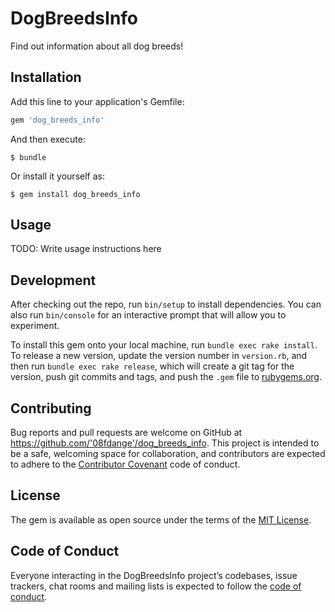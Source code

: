 # DogBreedsInfo

Find out information about all dog breeds!


## Installation

Add this line to your application's Gemfile:

```ruby
gem 'dog_breeds_info'
```

And then execute:

    $ bundle

Or install it yourself as:

    $ gem install dog_breeds_info

## Usage

TODO: Write usage instructions here

## Development

After checking out the repo, run `bin/setup` to install dependencies. You can also run `bin/console` for an interactive prompt that will allow you to experiment.

To install this gem onto your local machine, run `bundle exec rake install`. To release a new version, update the version number in `version.rb`, and then run `bundle exec rake release`, which will create a git tag for the version, push git commits and tags, and push the `.gem` file to [rubygems.org](https://rubygems.org).

## Contributing

Bug reports and pull requests are welcome on GitHub at https://github.com/'08fdange'/dog_breeds_info. This project is intended to be a safe, welcoming space for collaboration, and contributors are expected to adhere to the [Contributor Covenant](http://contributor-covenant.org) code of conduct.

## License

The gem is available as open source under the terms of the [MIT License](https://opensource.org/licenses/MIT).

## Code of Conduct

Everyone interacting in the DogBreedsInfo project’s codebases, issue trackers, chat rooms and mailing lists is expected to follow the [code of conduct](https://github.com/'08fdange'/dog_breeds_info/blob/master/CODE_OF_CONDUCT.md).
